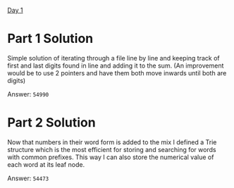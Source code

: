 [Day 1](https://adventofcode.com/2023/day/1)

# Part 1 Solution

Simple solution of iterating through a file line by line and keeping track of first and last digits found in line and adding it to the sum.
(An improvement would be to use 2 pointers and have them both move inwards until both are digits)

Answer: `54990`

# Part 2 Solution

Now that numbers in their word form is added to the mix I defined a Trie structure which is the most efficient for storing and searching for words with common prefixes. This way I can also store the numerical value of each word at its leaf node.

Answer: `54473`

